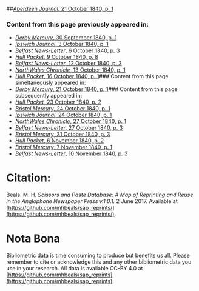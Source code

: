##[*Aberdeen Journal*, 21 October 1840, p. 1](https://mhbeals.github.io/sap_html/Aberdeen-Journal/Aberdeen-Journal-21-October-1840-p-1)

### Content from this page previously appeared in:
+ [*Derby Mercury*, 30 September 1840, p. 1](https://mhbeals.github.io/sap_html/Derby-Mercury/Derby-Mercury-30-September-1840-p-1)
+ [*Ipswich Journal*, 3 October 1840, p. 1](https://mhbeals.github.io/sap_html/Ipswich-Journal/Ipswich-Journal-3-October-1840-p-1)
+ [*Belfast News-Letter*, 6 October 1840, p. 3](https://mhbeals.github.io/sap_html/Belfast-News-Letter/Belfast-News-Letter-6-October-1840-p-3)
+ [*Hull Packet*, 9 October 1840, p. 8](https://mhbeals.github.io/sap_html/Hull-Packet/Hull-Packet-9-October-1840-p-8)
+ [*Belfast News-Letter*, 12 October 1840, p. 3](https://mhbeals.github.io/sap_html/Belfast-News-Letter/Belfast-News-Letter-12-October-1840-p-3)
+ [*NorthWales Chronicle*, 13 October 1840, p. 1](https://mhbeals.github.io/sap_html/NorthWales-Chronicle/NorthWales-Chronicle-13-October-1840-p-1)
+ [*Hull Packet*, 16 October 1840, p. 1](https://mhbeals.github.io/sap_html/Hull-Packet/Hull-Packet-16-October-1840-p-1)### Content from this page simeltaneously appeared in:
+ [*Derby Mercury*, 21 October 1840, p. 1](https://mhbeals.github.io/sap_html/Derby-Mercury/Derby-Mercury-21-October-1840-p-1)### Content from this page subsequently appeared in:
+ [*Hull Packet*, 23 October 1840, p. 2](https://mhbeals.github.io/sap_html/Hull-Packet/Hull-Packet-23-October-1840-p-2)
+ [*Bristol Mercury*, 24 October 1840, p. 1](https://mhbeals.github.io/sap_html/Bristol-Mercury/Bristol-Mercury-24-October-1840-p-1)
+ [*Ipswich Journal*, 24 October 1840, p. 1](https://mhbeals.github.io/sap_html/Ipswich-Journal/Ipswich-Journal-24-October-1840-p-1)
+ [*NorthWales Chronicle*, 27 October 1840, p. 1](https://mhbeals.github.io/sap_html/NorthWales-Chronicle/NorthWales-Chronicle-27-October-1840-p-1)
+ [*Belfast News-Letter*, 27 October 1840, p. 3](https://mhbeals.github.io/sap_html/Belfast-News-Letter/Belfast-News-Letter-27-October-1840-p-3)
+ [*Bristol Mercury*, 31 October 1840, p. 3](https://mhbeals.github.io/sap_html/Bristol-Mercury/Bristol-Mercury-31-October-1840-p-3)
+ [*Hull Packet*, 6 November 1840, p. 2](https://mhbeals.github.io/sap_html/Hull-Packet/Hull-Packet-6-November-1840-p-2)
+ [*Bristol Mercury*, 7 November 1840, p. 1](https://mhbeals.github.io/sap_html/Bristol-Mercury/Bristol-Mercury-7-November-1840-p-1)
+ [*Belfast News-Letter*, 10 November 1840, p. 3](https://mhbeals.github.io/sap_html/Belfast-News-Letter/Belfast-News-Letter-10-November-1840-p-3)
                    
# Citation: 

Beals. M. H. *Scissors and Paste Database: A Map of Reprinting and Reuse in the Anglophone Newspaper Press v.1.0.1.* 2 June 2017. Available at [https://github.com/mhbeals/sap_reprints/](https://github.com/mhbeals/sap_reprints/). 
                    
# Nota Bona

Bibliometric data is time consuming to produce but benefits us all. Please remember to cite or acknowledge this and any other bibliometric data you use in your research. All data is available CC-BY 4.0 at [https://github.com/mhbeals/sap_reprints](https://github.com/mhbeals/sap_reprints)